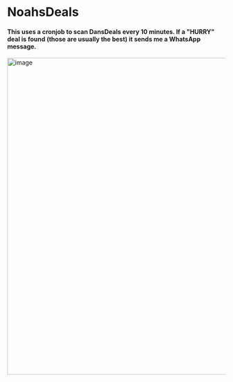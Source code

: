 # NoahsDeals
#### This uses a cronjob to scan DansDeals every 10 minutes. If a "HURRY" deal is found (those are usually the best) it sends me a WhatsApp message.
<img width="731" alt="image" src="https://github.com/user-attachments/assets/bd2987a5-d8af-4c44-869d-4164eaf19f77" />

